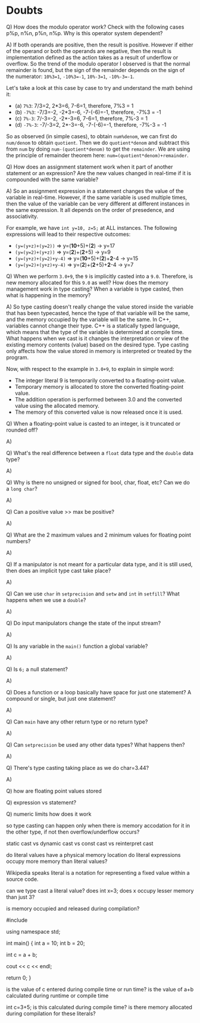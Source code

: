 # Doubts

Q) How does the modulo operator work? Check with the following cases p%p, n%n, p%n, n%p. Why is this operator system dependent?

A) If both operands are positive, then the result is positive. However if either of the operand or both the operands are negative, then the result is implementation defined as the action takes as a result of underflow or overflow. So the trend of the modulo operator I observed is that the normal remainder is found, but the sign of the remainder depends on the sign of the numerator: `10%3=1`, `-10%3=-1`, `10%-3=1`, `-10%-3=-1`.

Let's take a look at this case by case to try and understand the math behind it:
- (a) `7%3`: 7/3=2, 2*3=6, 7-6=1, therefore, 7%3 = 1
- (b) `-7%3`: -7/3=-2, -2*3=-6, -7-(-6)=-1, therefore, -7%3 = -1
- (c) `7%-3`: 7/-3=-2, -2*-3=6, 7-6=1, therefore, 7%-3 = 1
- (d) `-7%-3`: -7/-3=2, 2*-3=-6, -7-(-6)=-1, therefore, -7%-3 = -1

So as observed (in simple cases), to obtain `num%denom`, we can first do `num/denom` to obtain `quotient`. Then we do `quotient*denom`  and subtract this from `num` by doing `num-(quotient*denom)` to get the `remainder`. We are using the principle of remainder theorem here: `num=(quotient*denom)+remainder`.


Q) How does an assignment statement work when it part of another statement or an expression? Are the new values changed in real-time if it is compounded with the same variable?

A) So an assignment expression in a statement changes the value of the variable in real-time. However, if the same variable is used multiple times, then the value of the variable can be very different at different instances in the same expression. It all depends on the order of presedence, and associativity.

For example, we have `int y=10, z=5;` at ALL instances. The following expressions will lead to their respective outcomes: 
- `(y=(y+z)+(y=2))` => y=(**10**+5)+(**2**) -> y=17
- `(y=(y=2)+(y+z))` => y=(**2**)+(**2**+5) -> y=9
- `(y=(y+z)+(y=2)+y-4)` => y=(**10**+5)+(**2**)+**2**-4 -> y=15
- `(y=(y=2)+(y+z)+y-4)` => y=(**2**)+(**2**+5)+**2**-4 -> y=7

Q) When we perform `3.0+9`, the `9` is implicitly casted into a `9.0`. Therefore, is new memory allocated for this `9.0` as well? How does the memory management work in type casting? When a variable is type casted, then what is happening in the memory?

A) So type casting doesn't really change the value stored inside the variable that has been typecasted, hence the type of that variable will be the same, and the memory occupied by the variable will be the same. In C++, variables cannot change their type. C++ is a statically typed language, which means that the type of the variable is determined at compile time. What happens when we cast is it changes the interpretation or view of the existing memory contents (value) based on the desired type. Type casting only affects how the value stored in memory is interpreted or treated by the program.

Now, with respect to the example in `3.0+9`, to explain in simple word:
- The integer literal 9 is temporarily converted to a floating-point value.
- Temporary memory is allocated to store the converted floating-point value.
- The addition operation is performed between 3.0 and the converted value using the allocated memory.
- The memory of this converted value is now released once it is used.

Q) When a floating-point value is casted to an integer, is it truncated or rounded off?

A)

Q) What's the real difference between a `float` data type and the `double` data type?

A)

Q) Why is there no unsigned or signed for bool, char, float, etc? Can we do a `long char`?

A)

Q) Can a positive value >> max be positive?

A)

Q) What are the 2 maximum values and 2 minimum values for floating point numbers?

A) 

Q) If a manipulator is not meant for a particular data type, and it is still used, then does an implicit type cast take place?

A)

Q) Can we use `char` in `setprecision` and `setw` and `int` in `setfill`? What happens when we use a `double`?

A)

Q) Do input manipulators change the state of the input stream?

A)

Q) Is any variable in the `main()` function a global variable?

A)

Q) Is `6;` a null statement?

A)

Q) Does a function or a loop basically have space for just one statement?  A compound or single, but just one statement?

A)

Q) Can `main` have any other return type or no return type?

A)

Q) Can `setprecision` be used any other data types? What happens then?

A)

Q) There's type casting taking place as we do char=3.44?

A)

Q) how are floating point values stored

Q) expression vs statement?

Q) numeric limits how does it work

so type casting can happen only when there is memory accodation for it in the other type, if not then overflow/underflow occurs?

static cast vs dynamic cast vs const cast vs reinterpret cast

do literal values have a physical memory location
do literal expressions occupy more memory than literal values?

Wikipedia speaks literal is a notation for representing a fixed value within a source code.

can we type cast a literal value?
does int x=3; does x occupy lesser memory than just 3?

is memory occupied and released during compilation?

#include <iostream>

using namespace std;

int main() {
  int a = 10;
  int b = 20;

  int c = a + b;

  cout << c << endl;

  return 0;
}


is the value of c entered during compile time or run time? is the value of a+b calculated during runtime or compile time

int c=3+5;
is this calculated during compile time? is there memory allocated during compilation for these literals?